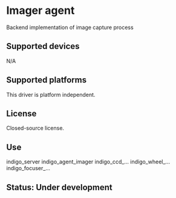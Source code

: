 # Imager agent

Backend implementation of image capture process

## Supported devices

N/A

## Supported platforms

This driver is platform independent.

## License

Closed-source license.

## Use

indigo_server indigo_agent_imager indigo_ccd_... indigo_wheel_... indigo_focuser_...

## Status: Under development
